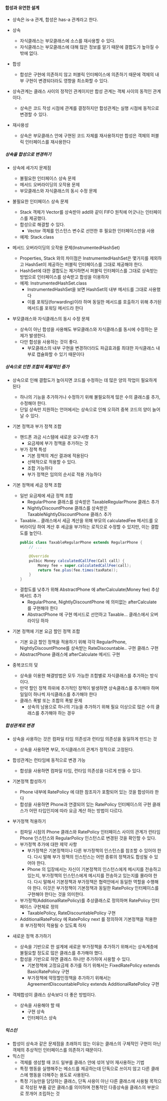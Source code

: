 #### 합성과 유연한 설계

- 상속은 is-a 관계, 합성은 has-a 관계라고 한다.
- 상속
  - 자식클래스는 부모클래스에 소스를 재사용할 수 있다.
  - 자식클래스는 부모클래스에 대해 많은 정보를 알기 때문에 결합도가 높아질 수 밖에 없다.
- 합성
  - 합성은 구현에 의존하지 않고 퍼블릭 인터페이스에 의존하기 때문에 객체의 내부 구현이 변경되더라도 영향을 최소화할 수 있다.

- 상속관계는 클래스 사이의 정적인 관계이지만 합성 관계는 객체 사이의 동적인 관계이다.
  - 상속은 코드 작성 시점에 관계를 결정하지만 합성관계는 실행 시점에 동적으로 변경할 수 있다.

- 재사용성
  - 상속은 부모클래스 안에 구현된 코드 자체를 재사용하지만 합성은 객체의 퍼블릭 인터페이스를 재사용한다

##### 상속을 합성으로 변경하기

- 상속에 세가지 문제점
  - 불필요한 인터페이스 상속 문제
  - 메서드 오버라이딩의 오작용 문제
  - 부모클래스와 자식클래스의 동시 수정 문제

- 불필요한 인터페이스 상속 문제
  - Stack 객체가 Vector를 상속받아 add와 같이 FIFO 원칙에 어긋나는 인터페이스를 제공했다.
  - 합성으로 해결할 수 있다.
    - Vector 객체를 인스턴스 변수로 선언한 후 필요한 인터페이스만을 사용
  - 예제: Stack.class

- 메서드 오버라이딩의 오작용 문제(InstrumentedHashSet)
  - Properties, Stack 와의 차이점은 InstrumentedHashSet은 몇가지를 제외하고 HashSet이 제공하는 퍼블릭 인터페이스를 그대로 제공해야 한다.
  - HashSet에 대한 결합도는 제거하면서 퍼블릭 인터페이스를 그대로 상속받는 방법으로 인터페이스를 상속받고 합성을 이용하자
  - 예제: InstrumentedHashSet.class
    - InstrumentedHashSet을 보면 HashSet의 내부 메서드를 그대로 사용했다
    - 이를 포워딩(forwarding)이라 하며 동일한 메서드를 호출하기 위해 추가된 메서드를 포워딩 메서드라 한다

- 부모클래스와 자식클래스의 동시 수정 문제
  - 상속이 아닌 합성을 사용해도 부모클래스와 자식클래스를 동시에 수정하는 문제가 발생한다.
  - 다만 합성을 사용하는 것이 좋다.
    - 부모클래스의 내부 구현을 변경하더라도 파급효과를 최대한 자식클래스 내부로 캡슐화할 수 있기 때문이다

##### 상속으로 인한 조합의 폭발적인 증가

- 상속으로 인해 결합도가 높아지면 코드를 수정하는 데 많은 양의 작업이 필요하게 된다
  - 하나의 기능을 추가하거나 수정하기 위해 불필요하게 많은 수의 클래스를 추가, 수정해야 한다.
  - 단일 상속만 지원하는 언어에서는 상속으로 인해 오히려 중복 코드의 양이 늘어날 수 있다.

- 기본 정책과 부가 정책 조합
  - 핸드폰 과금 시스템에 새로운 요구사항 추가
    - 요금제에 부가 정책을 추가하는 것
  - 부가 정책 특성
    - 기본 정책의 계산 결과에 적용된다
    - 선택적으로 적용할 수 있다.
    - 조합 가능하다
    - 부가 정책은 임의의 순서로 적용 가능하다

- 기본 정책에 세금 정책 조합
  - 일반 요금제에 세금 정책 조합
    - RegularPhone 클래스를 상속받은 TaxableRegularPhone 클래스 추가
    - NightlyDiscountPhone 클래스를 상속받은 TaxableNightlyDiscountPhone 클래스 추가
  - Taxable... 클래스에서 세금 계산을 위해 부모의 calculatedFee 메서드를 오버라이딩 하여 계산 후 세금을 부가하는 로직으로 수정할 수 있지만, 이는 결합도를 높인다.
    ```java
    public class TaxableRegularPhone extends RegularPhone {
        // ...
    
        @Override
        pulbic Money calculatedCallFee(Call call) {
            Money fee = super.calculatedCallFee(call);
            return fee.plus(fee.times(taxRate));
        }
    }
    ```
  - 결합도를 낮추가 위해 AbstractPhone 에 afterCalculate(Money fee) 추상 메서드 추가
    - RegularPhone, NightlyDiscountPhone 에 의미없는 afterCalculate 를 구현해야 한다
    - AbstractPhone 에 구현 메서드로 선언하고 Taxable... 클래스에서 오버라이딩 하자

- 기본 정책에 기본 요금 할인 정책 조합
  - 기본 요금 할인 정책을 적용하기 위해 각각 RegularPhone, NightlyDiscountPhone를 상속받는 RateDiscountable.. 구현 클래스 구현
  - AbstractPhone 클래스에 afterCalculate 메서드 구현

- 중복코드의 덫
  - 상속을 이용한 해결방법은 모두 가능한 조합별로 자식클래스를 추가하는 방식이다.
  - 만약 할인 정책 하위에 추가적인 정책이 발생하면 상속클래스를 추가해야 하며 일일이 하나씩 자식클래스를 추가해야 한다
  - 클래스 폭발 또는 조합의 폭발 문제
    - 상속의 남용으로 하나의 기능을 추가하기 위해 필요 이상으로 많은 수의 클래스를 추가해야 하는 경우

##### 합성관계로 변경

- 상속을 사용하는 것은 컴파일 타임 의존성과 런타임 의존성을 동일하게 만드는 것
  - 상속을 사용하면 부모, 자식클래스의 관계가 정적으로 고정된다.
- 합성관계는 런타임에 동적으로 변경 가능
  - 합성을 사용하면 컴파일 타임, 런타임 의존성을 다르게 만들 수 있다.

- 기본정책 합성하기
  - Phone 내부에 RatePolicy 에 대한 참조자가 포함되어 있는 것을 합성이라 한다
  - 합성을 사용하면 Phone과 연결되어 있는 RatePolicy 인터페이스의 구현 클래스가 어떤 타입인지에 따라 요금 계산 하는 방법이 다르다.

- 부가정책 적용하기
  - 컴파일 시점의 Phone 클래스와 RatePolicy 인터페이스 사이의 관계가 런타임 Phone 인스턴스와 RegularPolicy 인스턴스로 변경된 것을 확인할 수 있다.
  - 부가정책 추가에 대한 제약 사항
    - 부가정책은 기본정책이나 다른 부가정책의 인스턴스를 참조할 수 있어야 한다. 다시 말해 부가 정책의 인스턴스는 어떤 종류의 정책과도 합성될 수 있어야 한다.
    - Phone 의 입장에서는 자신이 기본정책의 인스턴스에게 메시지를 전송하고 있는지, 부가정책의 인스턴스에게 메시지를 전송하고 있는지를 몰라야 한다. 다시 말해서 기본정책과 부가정책은 협력안에서 동일한 역할을 수행해야 한다. 이것은 부가정책이 기본정책과 동일한 RatePolicy 인터페이스를 구현해야 한다는 것을 의미한다.
  - 부가정책(AdditionalRatePolicy)를 추상클래스로 정의하며 RatePolicy 인터페이스 구현체로 정의
    - TaxablePolicy, RateDiscountablePolicy 구현
  - AdditionalRatePolicy 에 RatePolicy next 를 정의하여 기본정책을 적용한 후 부가정책이 적용될 수 있도록 하자 

- 새로운 정책 추가하기
  - 상속을 기반으로 한 설계에 새로운 부가정책을 추가하기 위해서는 상속계층에 불필요할 정도로 많은 클래스를 추가해야 했다.
  - 합성을 기반으로 하면 클래스 하나만 추가하여 사용할 수 있다.
    - 기본정책에 고정요금제 추가를 하기 위해서는 FixedRatePolicy extends BasicRatePolicy 구현
    - 부가정책에 약정할인정책을 추가하기 위해서는 AgreementDiscountablePolicy extends AdditionalRatePolicy 구현

- 객체합성이 클래스 상속보다 더 좋은 방법이다.
  - 상속을 사용해야 할 때
    - 구현 상속
    - 인터페이스 상속

##### 믹스인

- 합성이 상속과 같은 문제점을 초래하지 않는 이유는 클래스의 구체적인 구현이 아닌 객체의 추상적인 인터페이스를 의존하기 때문이다.
- 믹스인
  - 객체를 생성할 때 코드 일부를 클래스 안에 섞어 넣어 재사용하는 기법
  - 특정 행동을 실행해주는 메소드를 제공하는데 단독으로 쓰이지 않고 다른 클래스에 행동을 더해주는 용도로 사용된다.
  - 특정 기능만을 담당하는 클래스, 단독 사용이 아닌 다른 클래스에 사용될 목적으로 작성된 부품 같은 클래스를 의미하며 전통적인 다중상속을 클래스의 부분으로 쪼개어 조립하는 것


